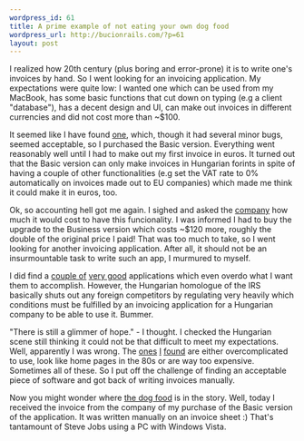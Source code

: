 ```yaml
--- 
wordpress_id: 61
title: A prime example of not eating your own dog food
wordpress_url: http://bucionrails.com/?p=61
layout: post
---
```

I realized how 20th century (plus boring and error-prone) it is to write one's invoices by hand. So I went looking for an invoicing application. My expectations were quite low: I wanted one which can be used from my MacBook, has some basic functions that cut down on typing (e.g a client "database"), has a decent design and UI, can make out invoices in different currencies and did not cost more than ~$100.

It seemed like I have found <a href="http://www.native.hu">one</a>, which, though it had several minor bugs, seemed acceptable, so I purchased the Basic version. Everything went reasonably well until I had to make out my first invoice in euros. It turned out that the Basic version can only make invoices in Hungarian forints in spite of having a couple of other functionalities (e.g set the VAT rate to 0% automatically on invoices made out to EU companies) which made me think it could make it in euros, too.

Ok, so accounting hell got me again. I sighed and asked the <a href="http://www.awasoft.hu/">company</a> how much it would cost to have this funcionality. I was informed I had to buy the upgrade to the Business version which costs ~$120 more, roughly the double of the original price I paid! That was too much to take, so I went looking for another invoicing application. After all, it should not be an insurmountable task to write such an app, I murmured to myself.

I did find a <a href="http://lessaccounting.com">couple of</a> <a href="http://billingsapp.com">very good</a> applications which even overdo what I want them to accomplish. However, the Hungarian homologue of the IRS basically shuts out any foreign competitors by regulating very heavily which conditions must be fulfilled by an invoicing application for a Hungarian company to be able to use it. Bummer.

"There is still a glimmer of hope." - I thought. I checked the Hungarian scene still thinking it could not be that difficult to meet my expectations. Well, apparently I was wrong. The <a href="http://szamlazz.hu">ones</a> <a href="http://cipo.hu">I</a> <a href="https://symbion.eu/">found</a> are either overcomplicated to use, look like home pages in the 80s or are way too expensive. Sometimes all of these. So I put off the challenge of finding an acceptable piece of software and got back of writing invoices manually.

Now you might wonder where <a href="http://en.wikipedia.org/wiki/Eating_one%27s_own_dog_food">the dog food</a> is in the story. Well, today I received the invoice from the company of my purchase of the Basic version of the application. It was written manually on an invoice sheet :) That's tantamount of Steve Jobs using a PC with Windows Vista.
